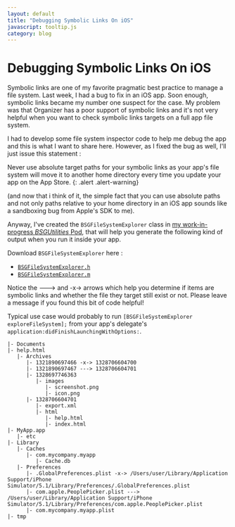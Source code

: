 ```yaml
---
layout: default
title: "Debugging Symbolic Links On iOS"
javascript: tooltip.js
category: blog
---
```


# Debugging Symbolic Links On iOS

Symbolic links are one of my favorite pragmatic best practice to manage a file system. Last week, 
I had a bug to fix in an iOS app. Soon enough, symbolic links became my number one suspect for the 
case. My problem was that Organizer has a poor support of symbolic links and it's not very helpful 
when you want to check symbolic links targets on a full app file system.

I had to develop some file system inspector code to help me debug the app and this is what I want 
to share here. However, as I fixed the bug as well, I'll just issue this statement :

Never use absolute target paths for your symbolic links as your app's file system will move it to 
another home directory every time you update your app on the App Store.
{: .alert .alert-warning}

(and now that i think of it, the simple fact that you can use absolute paths and not only paths 
relative to your home directory in an iOS app sounds like a sandboxing bug from Apple's SDK to me).

Anyway, I've created the `BSGFileSystemExplorer` class in 
[my work-in-progress *BSGUtilities* Pod][bsgutilities], that will help you generate the following 
kind of output when you run it inside your app.

Download `BSGFileSystemExplorer` here :

- [`BSGFileSystemExplorer.h`][doth]
- [`BSGFileSystemExplorer.m`][dotm]

Notice the ---&gt; and -x-&gt; arrows which help you determine if items are symbolic links and whether 
the file they target still exist or not. Please leave a message if you found this bit of code helpful!

Typical use case would probably to run `[BSGFileSystemExplorer exploreFileSystem];` from your 
app's delegate's `application:didFinishLaunchingWithOptions:`.

    |- Documents
    |- help.html
       |- Archives
          |- 1321890697466 -x-> 1328706604700
          |- 1321890697467 ---> 1328706604701
          |- 1328697746363
             |- images
                |- screenshot.png
                |- icon.png
          |- 1328706604701
             |- export.xml
             |- html
                |- help.html
                |- index.html
    |- MyApp.app
       |- etc
    |- Library
       |- Caches
          |- com.mycompany.myapp
             |- Cache.db
       |- Preferences
          |- .GlobalPreferences.plist -x-> /Users/user/Library/Application Support/iPhone Simulator/5.1/Library/Preferences/.GlobalPreferences.plist
          |- com.apple.PeoplePicker.plist ---> /Users/user/Library/Application Support/iPhone Simulator/5.1/Library/Preferences/com.apple.PeoplePicker.plist
          |- com.mycompany.myapp.plist
    |- tmp


[bsgutilities]: https://github.com/dirtyhenry/Pomaceous/
[doth]: https://github.com/Bootstragram/BSGUtilities/master/Pod/Classes/FileSystemUtils/BSGFileSystemExplorer.h
[dotm]: https://github.com/Bootstragram/BSGUtilities/master/Pod/Classes/FileSystemUtils/BSGFileSystemExplorer.m